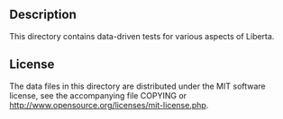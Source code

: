 Description
------------

This directory contains data-driven tests for various aspects of Liberta.

License
--------

The data files in this directory are distributed under the MIT software
license, see the accompanying file COPYING or
http://www.opensource.org/licenses/mit-license.php.

